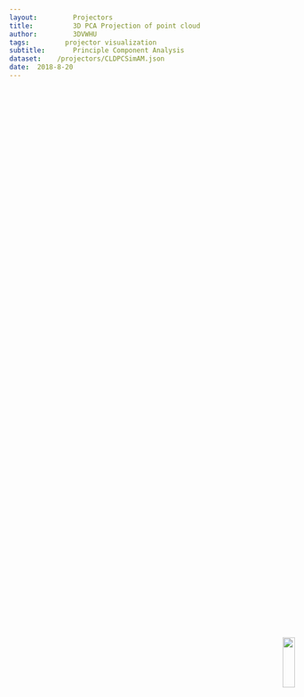 ```yaml
---
layout:     	Projectors
title:     		3D PCA Projection of point cloud 
author:     	3DVWHU
tags:         projector visualization 
subtitle:    	Principle Component Analysis
dataset:    /projectors/CLDPCSimAM.json
date:  2018-8-20 
---
```



<img src="/EAB-AM-Project/img/pcapresent/Picture11.png" style="position: absolute; right: 10%; z-index: 1000; top: 30%; height:15%">
